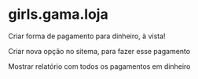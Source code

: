 # girls.gama.loja
Criar forma de pagamento para dinheiro, à vista!

Criar nova opção no sitema, para fazer esse pagamento

Mostrar relatório com todos os pagamentos em dinheiro
